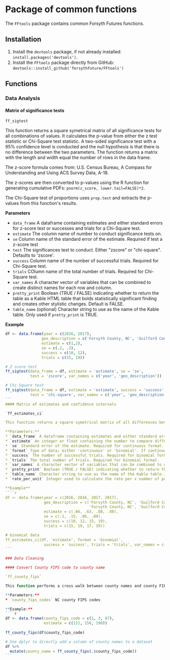 # Package of common functions
The `FFtools` package contains common Forsyth Futures functions.

## Installation
1. Install the `devtools` package, if not already installed: `install.packages('devtools')`.
2. Install the `FFtools` package directly from GitHub:  `devtools::install_github('forsythfuture/FFtools')`

## Functions

### Data Analysis

#### Matrix of significance tests

`ff_sigtest`

This function returns a square symetrical matrix of all significance tests for all combinations of values. It calculates the p-value from either the z test statistic or Chi-Square test statistic. A two-sided significance test with a 95% confidence level is conducted and the null hypothesis is that there is no difference between the two parameters. The function returns a matrix with the length and width equal the number of rows in the data frame.

The z-score formula comes from:
U.S. Census Bureau, A Compass for Understanding and Using ACS Survey Data, A-18.

The z-scores are then converted to p-values using the R function for generating cumulative PDFs: `pnorm(z_score, lower.tail=FALSE)*2`.

The Chi-Square test of proportions uses `prop.test` and extracts the p-values from this function's results.

**Parameters**
* `data_frame` A dataframe containing estimates and either standard errors for z-score test or successes and trials for a Chi-Square test.
* `estimate` The column name of number to conduct significance tests on.
* `se` Column name of the standard error of the estimate. Required if test a z-score test
* `test` The significances test to conduct. Either "zscore" or "chi-square". Defaults to 'zscore'.
* `success` Column name of the number of successful trials. Required for Chi-Square test.
* `trials` COlumn name of the total number of trials. Required for Chi-Square test.
* `var_names` A character vector of variables that can be combined to create distinct names for each row and column.
* `pretty_print` Boolean (TRUE / FALSE) indicating whether to return the table as a Kable HTML table that bolds statistically significant finding and creates other stylistic changes. Default is FALSE.
* `table_name` (optional) Character string to use as the name of the Kable table. Only used if `pretty_print` is TRUE.

**Example**

````r
df <- data.frame(year = c(2016, 2017),
                geo_description = c('Forsyth County, NC', 'Guilford County, NC'),
                estimate = c(1,2),
                se = c(.2, .3),
                success = c(10, 12),
                trials = c(15, 19))

# Z score test
ff_sigtest(data_frame = df, estimate = 'estimate', se = 'se',
           test = 'zscore', var_names = c('year', 'geo_description'))

# Chi-Square test
ff_sigtest(data_frame = df, estimate = 'estimate', success = 'success', trials = 'trials',
           test = 'chi-square', var_names = c('year', 'geo_description'))
```
#### Matrix of estimates and confidence intervals

`ff_estimates_ci`

This function returns a square symetrical matrix of all differences between all combinations of rows, along with the 95 percent confidence interval of the difference. For binomial (categorical) datasets, the difference is the percentile difference.

**Parameters:**
* `data_frame` A dataframe containing estimates and either standard errors for continuous data or successes and trials for binomial data.
* `estimate` An integer or float containing the number to compare differences. Required for continuous format.
* `se` Standard error of the estimate. Required for continuous format.
* `format` Type of data; either 'continuous' or 'binomial'. If continuous, the `estimate` columns is used to generate differences. If binomial, the `success` and `trials` columns are used. Default is continuous.
* `success` The number of successful trials. Required for binomial format.
* `trials` The total number of trials. Required for binomial format.
* `var_names` A character vector of variables that can be combined to create distinct names for each row and column.
* `pretty_print` Boolean (TRUE / FALSE) indicating whether to return the table as a Kable HTML table that bolds statistically significant finding and creates other stylistic changes. Default is FALSE.
* `table_name` Character string to use as the name of the Kable table. Only used if `pretty_print` is TRUE.
* `rate_per_unit` Integer used to calculate the rate per x number of people. For example, the crime rate is the number of crimes per 100,000 people, so 100,000 would be entered. Defaults to 1, which is no adjustment. Only used if format equals 'binomial'.

**Example**
````r
df <- data.frame(year = c(2016, 2016, 2017, 2017),
                 geo_description = c('Forsyth County, NC', 'Guilford County, NC',
                                     'Forsyth County, NC', 'Guilford County, NC'),
                 estimate = c(.66, .63, .88, .48),
                 se = c(.1, .15, .06, .09),
                 success = c(10, 12, 15, 19),
                 trials = c(15, 19, 17, 39))

# binomial data
ff_estimates_ci(df, 'estimate', format = 'binomial',
                 success = 'success', trials = 'trials', var_names = c('year', 'geo_description'))
```

### Data Cleaning

#### Convert County FIPS code to county name

`ff_county_fips`

This function performs a cross-walk between county names and county FIPS codes. It takes NC county FIPS codes and input and outputs the county name.

**Parameters:**
* `county_fips_codes` NC county FIPS codes

**Example:**
````r
df <- data.frame(county_fips_code = c(1, 3, 67),
                 estimate = c(121, 156, 190))
                 
ff_county_fips(df$county_fips_code)

# Use dplyr to directly add a column of county names to a dataset
df %>%
  mutate(county_name = ff_county_fips(.$county_fips_code))
```
